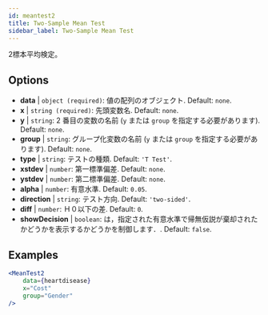 ```yaml
---
id: meantest2
title: Two-Sample Mean Test
sidebar_label: Two-Sample Mean Test
---
```


2標本平均検定。

## Options

* __data__ | `object (required)`: 値の配列のオブジェクト. Default: `none`.
* __x__ | `string (required)`: 先頭変数名. Default: `none`.
* __y__ | `string`: 2 番目の変数の名前 (`y` または `group` を指定する必要があります). Default: `none`.
* __group__ | `string`: グループ化変数の名前 (`y` または `group` を指定する必要があります). Default: `none`.
* __type__ | `string`: テストの種類. Default: `'T Test'`.
* __xstdev__ | `number`: 第一標準偏差. Default: `none`.
* __ystdev__ | `number`: 第二標準偏差. Default: `none`.
* __alpha__ | `number`: 有意水準. Default: `0.05`.
* __direction__ | `string`: テスト方向. Default: `'two-sided'`.
* __diff__ | `number`: Ｈ０以下の差. Default: `0`.
* __showDecision__ | `boolean`: は，指定された有意水準で帰無仮説が棄却されたかどうかを表示するかどうかを制御します．. Default: `false`.


## Examples

```jsx live
<MeanTest2
    data={heartdisease} 
    x="Cost"
    group="Gender"
/>
```
